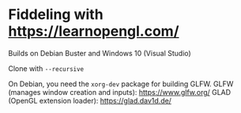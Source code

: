 # Fiddeling with https://learnopengl.com/
Builds on Debian Buster and Windows 10 (Visual Studio)

Clone with `--recursive`

On Debian, you need the `xorg-dev` package for building GLFW.
GLFW (manages window creation and inputs): https://www.glfw.org/
GLAD (OpenGL extension loader): https://glad.dav1d.de/
